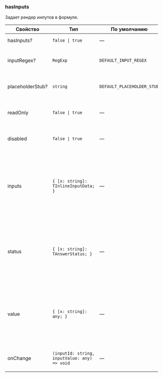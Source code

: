 ### hasInputs

Задает рендер инпутов в формуле.

<!-- props:start -->
| Свойство         | Тип                                          | По умолчанию               | Описание                                                                                                                                       |
| ---------------- | -------------------------------------------- | -------------------------- | ---------------------------------------------------------------------------------------------------------------------------------------------- |
| hasInputs?       | `false \| true`                              | —                          | Флаг наличия инпутов.                                                                                                                          |
| inputRegex?      | `RegExp`                                     | `DEFAULT_INPUT_REGEX`      | Регулярное выражение для поиска разметки инпутов.                                                                                              |
| placeholderStub? | `string`                                     | `DEFAULT_PLACEHOLDER_STUB` | Строка, которой точно нет в разметке формулы.                                                                                                  |
| readOnly         | `false \| true`                              | —                          | Режим просмотра. Передаётся в input.                                                                                                           |
| disabled         | `false \| true`                              | —                          | Неактивный режим. Передаётся в input.                                                                                                          |
| inputs           | `{ [x: string]: TInlineInputData; }`         | —                          | Структура, содержащая описания инпутов (type, group, options). Объект, где ключи — идентификаторы инпутов, а значения — объект с их описанием. |
| status           | `{ [x: string]: TAnswerStatus; }`            | —                          | Структура, содержащая статусы инпутов. Объект, где ключи — идентификаторы инпутов, а значения — соответствующие статусы.                       |
| value            | `{ [x: string]: any; }`                      | —                          | Структура, содержащая значения инпутов. Объект, где ключи — идентификаторы инпутов, а значения — соответствующие значения.                     |
| onChange         | `(inputId: string, inputValue: any) => void` | —                          | Обработчик, срабатывающий на изменение инпута.                                                                                                 |
<!-- props:end -->